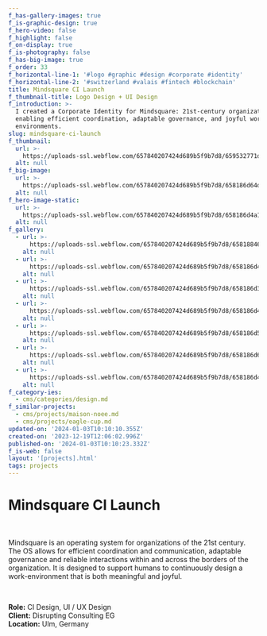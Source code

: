 ```yaml
---
f_has-gallery-images: true
f_is-graphic-design: true
f_hero-video: false
f_highlight: false
f_on-display: true
f_is-photography: false
f_has-big-image: true
f_order: 33
f_horizontal-line-1: '#logo #graphic #design #corporate #identity'
f_horizontal-line-2: '#switzerland #valais #fintech #blockchain'
title: Mindsquare CI Launch
f_thumbnail-title: Logo Design + UI Design
f_introduction: >-
  I created a Corporate Identity for Mindsquare: 21st-century organizational OS,
  enabling efficient coordination, adaptable governance, and joyful work
  environments.
slug: mindsquare-ci-launch
f_thumbnail:
  url: >-
    https://uploads-ssl.webflow.com/657840207424d689b5f9b7d8/659532771d646507b4ba1059_thumbnail_animated.svg
  alt: null
f_big-image:
  url: >-
    https://uploads-ssl.webflow.com/657840207424d689b5f9b7d8/658186d64d341b8e99769f12_img_mindsquare_03.jpg
  alt: null
f_hero-image-static:
  url: >-
    https://uploads-ssl.webflow.com/657840207424d689b5f9b7d8/658186d4a1edb8c6b9712782_img_mindsquare_07.svg
  alt: null
f_gallery:
  - url: >-
      https://uploads-ssl.webflow.com/657840207424d689b5f9b7d8/65818846206eb252fe66bef3_test.svg
    alt: null
  - url: >-
      https://uploads-ssl.webflow.com/657840207424d689b5f9b7d8/658186d46bbf7deaf2f4d461_img_mindsquare_06.jpg
    alt: null
  - url: >-
      https://uploads-ssl.webflow.com/657840207424d689b5f9b7d8/658186d3093aab6d4e5b74f4_img_mindsquare_09.jpg
    alt: null
  - url: >-
      https://uploads-ssl.webflow.com/657840207424d689b5f9b7d8/658186d40cdfe876cc9b004c_img_mindsquare_08.jpg
    alt: null
  - url: >-
      https://uploads-ssl.webflow.com/657840207424d689b5f9b7d8/658186d581322879a8e57b90_img_mindsquare_05.jpg
    alt: null
  - url: >-
      https://uploads-ssl.webflow.com/657840207424d689b5f9b7d8/658186d6a5113138f355cc6d_img_mindsquare_04.jpg
    alt: null
  - url: >-
      https://uploads-ssl.webflow.com/657840207424d689b5f9b7d8/658186d44b431bddbc703e90_img_mindsquare_10.jpg
    alt: null
f_category-ies:
  - cms/categories/design.md
f_similar-projects:
  - cms/projects/maison-noee.md
  - cms/projects/eagle-cup.md
updated-on: '2024-01-03T10:10:10.355Z'
created-on: '2023-12-19T12:06:02.996Z'
published-on: '2024-01-03T10:10:23.332Z'
f_is-web: false
layout: '[projects].html'
tags: projects
---
```


Mindsquare CI Launch
====================

‍

Mindsquare is an operating system for organizations of the 21st century. The OS allows for efficient coordination and communication, adaptable governance and reliable interactions within and across the borders of the organization. It is designed to support humans to continuously design a work-environment that is both meaningful and joyful.

‍  

**Role:** CI Design, UI / UX Design  
**Client:** Disrupting Consulting EG  
**Location:** Ulm, Germany
